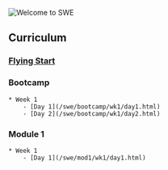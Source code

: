 ![Welcome to SWE](https://user-images.githubusercontent.com/4499581/92381014-fec7f500-f101-11ea-8fcd-506232e5de87.png)

## Curriculum

### [Flying Start](https://docs.google.com/presentation/d/1ec5SgzTACT3lrgcRwKoDiOHqJEDCDoQOiWgArq_j_jA/edit?usp=sharing)
### Bootcamp
    * Week 1
        - [Day 1](/swe/bootcamp/wk1/day1.html)
        - [Day 2](/swe/bootcamp/wk1/day2.html)
### Module 1
    * Week 1
        - [Day 1](/swe/mod1/wk1/day1.html)
